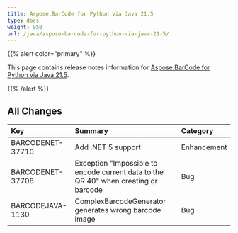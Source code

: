 ```yaml
---
title: Aspose.BarCode for Python via Java 21.5
type: docs
weight: 950
url: /java/aspose-barcode-for-python-via-java-21-5/
---
```


{{% alert color="primary" %}} 

This page contains release notes information for [Aspose.BarCode for Python via Java 21.5](https://downloads.aspose.com/barcode/pythonjava/new-releases/aspose.barcode-for-python-via-java-21.5/).

{{% /alert %}} 
## **All Changes**

|**Key**|**Summary**|**Category**|
| :- | :- | :- |
|BARCODENET-37710|Add .NET 5 support|Enhancement|
|BARCODENET-37708|Exception "Impossible to encode current data to the QR 40" when creating qr barcode|Bug|
|BARCODEJAVA-1130|ComplexBarcodeGenerator generates wrong barcode image|Bug|
